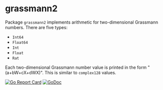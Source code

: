 # grassmann2

Package `grassmann2` implements arithmetic for two-dimensional Grassmann numbers. There are five types:

* `Int64`
* `Float64`
* `Int`
* `Float`
* `Rat`

Each two-dimensional Grassmann number value is printed in the form "(a+bW+cX+dWX)". This is similar to `complex128` values.

[![Go Report Card](https://goreportcard.com/badge/gojp/goreportcard)](https://goreportcard.com/report/github.com/meirizarrygelpi/numbers/grassmann2) [![GoDoc](https://godoc.org/github.com/meirizarrygelpi/numbers/grassmann2?status.svg)](https://godoc.org/github.com/meirizarrygelpi/numbers/grassmann2)